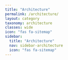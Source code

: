 ```yaml
---
title: "Architecture"
permalink: /architecture/
layout: category
taxonomy: architecture
classes: wide
icon: "fas fa-sitemap"
sidebar:
  title: "Architecture"
  nav: sidebar-architecture
  icon: "fas fa-sitemap"
---
```

